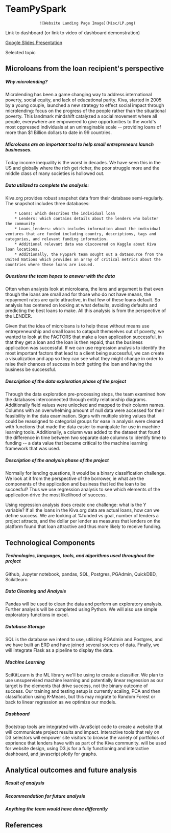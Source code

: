 # TeamPySpark

                   ![Website Landing Page Image](Misc/LP.png)
 
Link to dashboard (or link to video of dashboard demonstration)

 [Google Slides Presentation](https://docs.google.com/presentation/d/1_PMTb9D7JATLUvOpR_WDij9qfOgb7B80TdIEhfzbzYs/edit?usp=sharing)

Selected topic
## Microloans from the loan recipient's perspective

##### Why microlending?
Microlending has been a game changing way to address international poverty, social equity, and lack of educational parity.  Kiva, started in 2005 by a young couple, launched a new strategy to effect social impact through microlending: focus on the progress of the people rather than the situational poverty.  This landmark mindshift catalyzed a social movement where all people, everywhere are empowered to give opportunities to the world's most oppressed individuals at an unimaginable scale -- providing loans of more than $1 Billion dollars to date in 99 countries.

##### Microloans are an important tool to help small entrepreneurs launch businesses.  
Today income inequality is the worst in decades.  We have seen this in the US and globally where the rich get richer, the poor struggle more and the middle class of many societies is hollowed out.  

##### Data utilized to complete the analysis:
Kiva.org provides robust snapshot data from their database semi-regularly. The snapshot includes three databases:

        * Loans: which describes the individual loan
        * Lenders: which contains details about the lenders who bolster the community
        * Loans_lenders: which includes information about the individual ventures that are funded including country, descriptions, tags and categories, and relevant funding information.
        * Additional relevant data was discovered on Kaggle about Kiva loan locations.
        * Additionally, the PySpark team sought out a datasource from the United Nations which provides an array of critical metrics about the countries where these loans are issued.

##### Questions the team hopes to answer with the data
Often when analysts look at microloans, the lens and argument is that even though the loans are small and for those who do not have means, the repayment rates are quite attractive, in that few of these loans default.  So analysis has centered on looking at what defaults, avoiding defaults and predicting the best loans to make.  All this analysis is from the perspective of the LENDER.

Given that the idea of microloans is to help those without means use entrepreneurship and small loans to catapult themselves out of poverty, we wanted to look at the FACTORS that make a loan application successful, in that they get a loan and the loan is then repaid, thus the business application was successful.  If we can use regression analysis to identify the most important factors that lead to a client being successful, we can create a visualization and app so they can see what they might change in order to raise their chances of success in both getting the loan and having the business be successful.

##### Description of the data exploration phase of the project
Through the data exploration pre-processing steps, the team examined how the databases interconnected through entity relationship diagrams.  Additionally field values were unlocked and mapped to their column names. Columns with an overwhelming amount of null data were accessed for their feasibility in the data examination.  Signs with multiple string values that could be reassigned to categorial groups for ease in analysis were cleaned with functions that made the data easier to manipulate for use in machine learning tools.  Additionally, a column was added to the dataset that found the difference in time between two separate date columns to identify time to funding -- a data value that became critical to the machine learning framework that was used. 

##### Description of the analysis phase of the project
Normally for lending questions, it would be a binary classification challenge.  We look at it from the perspective of the borrower, ie what are the components of the application and business that led the loan to be succesful?  Thus we use regression analysis to see which elements of the application drive the most likelihood of success.

Using regression analysis does create one challenge: what is the Y variable?  If all the loans in the Kiva.org data are actual loans, how can we define success.  We are looking at %funded vs goal, number of lenders a project attracts, and the dollar per lender as measures that lenders on the platform found that loan attractive and thus more likely to receive funding.

## Technological Components

##### Technologies, languages, tools, and algorithms used throughout the project
Github, Jupyter notebook, pandas, SQL, Postgres, PGAdmin, QuickDBD, Scikitlearn


##### Data Cleaning and Analysis
Pandas will be used to clean the data and perform an exploratory analysis. Further analysis will be completed using Python.   We will also use simple exploratory functions in excel.

##### Database Storage
SQL is the database we intend to use, utilizing PGAdmin and Postgres, and we have built an ERD and have joined several sources of data.  Finally, we will integrate Flask as a pipeline to display the data.

##### Machine Learning
SciKitLearn is the ML library we'll be using to create a classifier. We plan to use unsupervised machine learning and potentially linear regression as our target is the elements that drive success, not the binary outcome of success.  Our training and testing setup is currently scaling, PCA and then classification using K-Means, but this may migrate to Random Forest or back to linear regression as we optimize our models.

##### Dashboard
Bootstrap tools are integrated with JavaScipt code to create a website that will communicate project results and impact.  Interactive tools that rely on D3 selectors will empower site visitors to browse the variety of portfolios of exprience that lenders have with as part of the Kiva community.   will be used for website design, using D3.js for a fully functioning and interactive dashboard, and javascript plotly for graphs. 

## Analytical outcomes and future analysis

##### Result of analysis

##### Recommendation for future analysis

##### Anything the team would have done differently

## References


